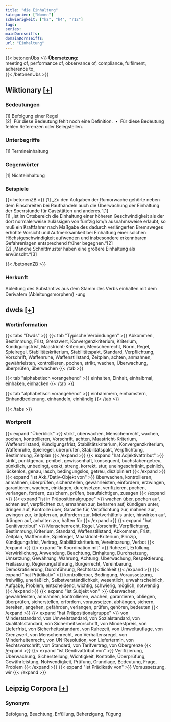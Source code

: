 ```yaml
---
title: "die Einhaltung"
kategorien: ["Nomen"]
schwierigkeit: ["k2", "h4", "r12"]
tags:
series:
mainDornseiffs:
domainDornseiffs:
url: "Einhaltung"
---
```


{{< betonenÜbs >}}
**Übersetzung:**  
meeting of, performance of, observance of, compliance, fulfilment, adherence to  
{{< /betonenÜbs >}}

## Wiktionary [[+](https://de.wiktionary.org/wiki/Einhaltung)]

### Bedeutungen
[1] Befolgung einer Regel  
[2]  Für diese Bedeutung fehlt noch eine Definition.   •  Für diese Bedeutung fehlen Referenzen oder Belegstellen.  

### Unterbegriffe
[1] Termineinhaltung  

### Gegenwörter
[1] Nichteinhaltung  

### Beispiele
{{< betonenZB >}}
[1] „Zu den Aufgaben der Rumorwache gehörte neben dem Einschreiten bei Raufhändeln auch die Überwachung der Einhaltung der Sperrstunde für Gaststätten und anderes.“[1]  
[1] „Ist im Ortsbereich die Einhaltung einer höheren Geschwindigkeit als der dort normalerweise zulässigen von fünfzig km/h ausnahmsweise erlaubt, so muß ein Kraftfahrer nach Maßgabe des dadurch verlängerten Bremsweges erhöhte Vorsicht und Aufmerksamkeit bei Einhaltung einer solchen Höchstgeschwindigkeit aufwenden und insbesondere erkennbaren Gefahrenlagen entsprechend früher begegnen.“[2]  
[2] „Manche Schnittmuster haben eine größere Einhaltung als erwünscht.“[3]  

{{< /betonenZB >}}
### Herkunft
Ableitung des Substantivs aus dem Stamm des Verbs einhalten mit dem Derivatem (Ableitungsmorphem) -ung  



## dwds [[+](https://www.dwds.de/wb/Einhaltung)]

### Wortinformation
{{< tabs "Dwds" >}}
{{< tab "Typische Verbindungen" >}}
Abkommen, Bestimmung, Frist, Grenzwert, Konvergenzkriterium, Kriterium, Kündigungsfrist, Maastricht-Kriterium, Menschenrecht, Norm, Regel, Spielregel, Stabilitätskriterium, Stabilitätspakt, Standard, Verpflichtung, Vorschrift, Waffenruhe, Waffenstillstand, Zeitplan, achten, anmahnen, gewährleisten, kontrollieren, pochen, strikt, wachen, Überwachung, überprüfen, überwachen
{{< /tab >}}

{{< tab "alphabetisch vorangehend" >}}
einhalten, Einhalt, einhalbmal, einhaken, einhacken
{{< /tab >}}

{{< tab "alphabetisch vorangehend" >}}
einhämmern, einhamstern, Einhandbedienung, einhandeln, einhändig
{{< /tab >}}

{{< /tabs >}}

### Wortprofil
{{< expand "Überblick" >}} strikt, überwachen, Menschenrecht, wachen, pochen, kontrollieren, Vorschrift, achten, Maastricht-Kriterium, Waffenstillstand, Kündigungsfrist, Stabilitätskriterium, Konvergenzkriterium, Waffenruhe, Spielregel, überprüfen, Stabilitätspakt, Verpflichtung, Bestimmung, Zeitplan {{< /expand >}}
{{< expand "hat Adjektivattribut" >}} strikt, punktgenau, penibel, gewissenhaft, konsequent, buchstabengetreu, pünktlich, unbedingt, exakt, streng, korrekt, stur, uneingeschränkt, peinlich, lückenlos, genau, lasch, bedingungslos, getreu, diszipliniert {{< /expand >}}
{{< expand "ist Akk./Dativ-Objekt von" >}} überwachen, kontrollieren, anmahnen, überprüfen, sicherstellen, gewährleisten, einfordern, erzwingen, garantieren, wachen, einklagen, durchsetzen, verifizieren, pochen, verlangen, fordern, zusichern, prüfen, beaufsichtigen, zusagen {{< /expand >}}
{{< expand "ist in Präpositionalgruppe" >}} wachen über, pochen auf, achten auf, verpflichten zur, ermahnen zur, beharren auf, kündigen unter, dringen auf, Kontrolle über, Garantie für, Verpflichtung zur, mahnen zur, zwingen zur, knüpfen an, auffordern zur, Mietverhältnis unter, hinwirken auf, drängen auf, anhalten zur, haften für {{< /expand >}}
{{< expand "hat Genitivattribut" >}} Menschenrecht, Regel, Vorschrift, Verpflichtung, Bestimmung, Kriterium, Standard, Waffenstillstand, Abkommen, Frist, Zeitplan, Waffenruhe, Spielregel, Maastricht-Kriterium, Prinzip, Kündigungsfrist, Vertrag, Stabilitätskriterium, Vereinbarung, Verbot {{< /expand >}}
{{< expand "in Koordination mit" >}} Ruhezeit, Erfüllung, Verwirklichung, Anwendung, Beachtung, Einhaltung, Durchsetzung, Umsetzung, Gewährung, Wahrung, Achtung, Überwachung, Respektierung, Freilassung, Regierungsführung, Bürgerrecht, Vereinbarung, Demokratisierung, Durchführung, Rechtsstaatlichkeit {{< /expand >}}
{{< expand "hat Prädikativ" >}} kontrollierbar, Bedingung, Voraussetzung, freiwillig, unerläßlich, Selbstverständlichkeit, wesentlich, unwahrscheinlich, Aufgabe, Problem, entscheidend, wichtig, schwierig, möglich, notwendig {{< /expand >}}
{{< expand "ist Subjekt von" >}} überwachen, gewährleisten, anmahnen, kontrollieren, wachen, garantieren, obliegen, überprüfen, sicherstellen, erfordern, voraussetzen, abhängen, sichern, bereiten, angehen, gefährden, verlangen, prüfen, gehören, bedeuten {{< /expand >}}
{{< expand "hat Präpositionalgruppe" >}} von Mindeststandard, von Umweltstandard, von Sozialstandard, von Qualitätsstandard, von Sicherheitsvorschrift, von Mindestpreis, von Lieferfrist, von Sicherheitsstandard, von Ruhezeit, von Umweltauflage, von Grenzwert, von Menschenrecht, von Verhaltensregel, von Minderheitenrecht, von UN-Resolution, von Liefertermin, von Rechtsvorschrift, von Standard, von Tarifvertrag, von Obergrenze {{< /expand >}}
{{< expand "ist Genitivattribut von" >}} Verifizierung, Überwachung, Sicherstellung, Wichtigkeit, Kontrolle, Überprüfung, Gewährleistung, Notwendigkeit, Prüfung, Grundlage, Bedeutung, Frage, Problem {{< /expand >}}
{{< expand "ist Prädikativ von" >}} Voraussetzung, wir {{< /expand >}}

## Leipzig Corpora [[+](https://corpora.uni-leipzig.de/en/res?word=Einhaltung&corpusId=deu_newscrawl-public_2018)]


### Synonym
Befolgung, Beachtung, Erfüllung, Beherzigung, Fügung

